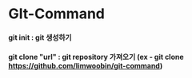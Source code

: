 # GIt-Command 


#### git init : git 생성하기

#### git clone "url" : git repository 가져오기 (ex - git clone https://github.com/limwoobin/git-command)
